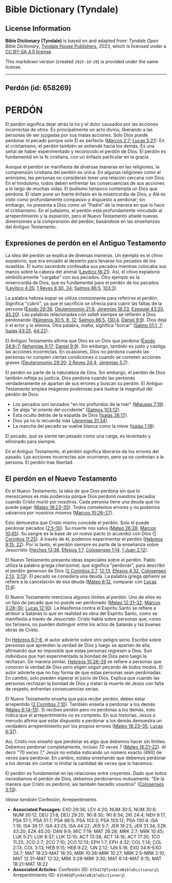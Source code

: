 # Bible Dictionary (Tyndale)

## License Information

**Bible Dictionary (Tyndale)** is based on and adapted from: _Tyndale Open Bible Dictionary_, [Tyndale House Publishers](https://tyndaleopenresources.com/), 2023, which is licensed under a [CC BY-SA 4.0 license](https://creativecommons.org/licenses/by-sa/4.0/legalcode.en).

This markdown version (created `2025-10-20`) is provided under the same license.



--------------------------------

## Perdón (id: 658269)

PERDÓN
======

El perdón significa dejar atrás la ira y el dolor causados por las acciones incorrectas de otros. Es principalmente un acto divino, liberando a las personas de ser juzgadas por sus malas acciones. Solo Dios puede perdonar el pecado porque solo Él es perfecto ([Marcos 2:7](https://ref.ly/Mark2:7); [Lucas 5:21](https://ref.ly/Luke5:21)). En el cristianismo, el perdón también se extiende hacia los demás. Es una señal de haber experimentado y reconocido el perdón de Dios. El perdón es fundamental en la fe cristiana, con un énfasis particular en la gracia.

Aunque el perdón se manifiesta de diversas maneras en las religiones, la comprensión cristiana del perdón es única. En algunas religiones como el animismo, las personas no consideran tener una relación cercana con Dios. En el hinduismo, todos deben enfrentar las consecuencias de sus acciones a lo largo de muchas vidas. El budismo tampoco contempla un Dios que perdona. El islam pone un fuerte énfasis en la misericordia de Dios, y Alá es visto como profundamente compasivo y dispuesto a perdonar; sin embargo, no presenta a Dios como un “Padre” de la manera en que lo hace el cristianismo. En el judaísmo, el perdón está profundamente vinculado al arrepentimiento y la expiación, pero el Nuevo Testamento añade nuevas dimensiones a la comprensión del perdón, basándose en las enseñanzas del Antiguo Testamento.

Expresiones de perdón en el Antiguo Testamento
----------------------------------------------

La idea del perdón se explica de diversas maneras. Un ejemplo es el chivo expiatorio, que era enviado al desierto para llevarse los pecados de los israelitas. El sumo sacerdote confesaba sus pecados mientras colocaba sus manos sobre la cabeza del animal ([Levítico 16:21](https://ref.ly/Lev16:21)). Así, el chivo expiatorio simbólicamente "cargaba" con sus pecados. Otro ejemplo es la misericordia de Dios, que es fundamental para el perdón de los pecados ([Levítico 4:20,](https://ref.ly/Lev4:20) [1 Reyes 8:30, 34](https://ref.ly/1Kgs8:30,1Kgs8:34); [Salmos 86:5,](https://ref.ly/Ps86:5) [103:3](https://ref.ly/Ps103:3)).

La palabra hebrea *kapar* se utiliza comúnmente para referirse al perdón. Significa "cubrir", ya que el sacrificio se ofrecía para cubrir las faltas de la persona ([Éxodo 29:36](https://ref.ly/Exod29:36); [Deuteronomio 21:8,](https://ref.ly/Deut21:8) [Jeremías 18:23,](https://ref.ly/Jer18:23) [Ezequiel 43:20,](https://ref.ly/Ezek43:20) [45:20](https://ref.ly/Ezek45:20)). Las palabras relacionadas con *salah* siempre se refieren a Dios perdonando ([Números 30:5, 8, 12](https://ref.ly/Num30:5,Num30:8,Num30:12); [Salmos 86:5,](https://ref.ly/Ps86:5) [130:4,](https://ref.ly/Ps130:4) [Daniel 9:9](https://ref.ly/Dan9:9)). Dios deja ir el error y lo elimina. Otra palabra, *maha*, significa "borrar" ([Salmo 51:1, 7](https://ref.ly/Ps51:1,Ps51:7); [Isaías 43:25,](https://ref.ly/Isa43:25) [44:22](https://ref.ly/Isa44:22)).

El Antiguo Testamento afirma que Dios es un Dios que perdona ([Éxodo 34:6–7](https://ref.ly/Exod34:6-Exod34:7); [Nehemías 9:17](https://ref.ly/Neh9:17); [Daniel 9:9](https://ref.ly/Dan9:9)). Sin embargo, también es justo y castiga las acciones incorrectas. En ocasiones, Dios no perdona cuando las personas no cumplen ciertas condiciones o cuando se cometen acciones graves ([Deuteronomio 29:20](https://ref.ly/Deut29:20); [2 Reyes 24:4](https://ref.ly/2Kgs24:4); [Jeremías 5:7](https://ref.ly/Jer5:7)).

El perdón es parte de la naturaleza de Dios. Sin embargo, el perdón de Dios también refleja su justicia. Dios perdona cuando las personas verdaderamente se apartan de sus errores y buscan su perdón. El Antiguo Testamento emplea imágenes poderosas para ilustrar la magnitud del perdón de Dios:

* Los pecados son lanzados "en los profundos de la mar" ([Miqueas 7:19](https://ref.ly/Mic7:19)).
* Se aleja "el oriente del occidente" ([Salmos 103:12](https://ref.ly/Ps103:12)).
* Está oculto detrás de la espalda de Dios ([Isaías 38:17](https://ref.ly/Isa38:17)).
* Dios ya no lo recuerda más ([Jeremías 31:34](https://ref.ly/Jer31:34)).
* La mancha del pecado se vuelve blanca como la nieve ([Isaías 1:18](https://ref.ly/Isa1:18)).

El pecado, que se siente tan pesado como una carga, es levantado y eliminado para siempre.

En el Antiguo Testamento, el perdón significa liberarse de los errores del pasado. Las acciones incorrectas aún ocurrieron, pero ya no controlan a la persona. El perdón trae libertad.

El perdón en el Nuevo Testamento
--------------------------------

En el Nuevo Testamento, la idea de que Dios perdona sin que lo merezcamos es más poderosa porque Dios perdonó nuestros pecados cuando Cristo murió por nosotros. Cada persona tiene una deuda que no puede pagar ([Mateo 18:23–35](https://ref.ly/Matt18:23-Matt18:35)). Todos cometemos errores y no podemos salvarnos por nosotros mismos ([Marcos 10:26–27](https://ref.ly/Mark10:26-Mark10:27)).

Esto demuestra que Cristo mismo concede el perdón. Solo él puede perdonar pecados ([2:5–10](https://ref.ly/Mark2:5-Mark2:10)). Su muerte nos salva ([Mateo 26:28](https://ref.ly/Matt26:28); [Marcos 10:45](https://ref.ly/Mark10:45)). Su sangre es la base de un nuevo pacto (o acuerdo) con Dios ([1 Corintios 11:25](https://ref.ly/1Cor11:25)). A través de él, podemos experimentar el perdón ([Hebreos 9:15, 22](https://ref.ly/Heb9:15,Heb9:22)). Por lo tanto, el perdón siempre es parte de la enseñanza sobre Jesucristo ([Hechos 13:38,](https://ref.ly/Acts13:38) [Efesios 1:7,](https://ref.ly/Eph1:7) [Colosenses 1:14,](https://ref.ly/Col1:14) [1 Juan 2:12](https://ref.ly/1John2:12)).

El Nuevo Testamento presenta ideas especiales sobre el perdón. Pablo utiliza la palabra griega *charizomai*, que significa "perdonar", para describir el perdón generoso de Dios ([2 Corintios 2:7,](https://ref.ly/2Cor2:7) [12:13,](https://ref.ly/2Cor12:13) [Efesios 4:32,](https://ref.ly/Eph4:32) [Colosenses 2:13,](https://ref.ly/Col2:13) [3:13](https://ref.ly/Col3:13)). El pecado se considera una deuda. La palabra griega *aphiemi* se refiere a la cancelación de esa deuda ([Mateo 6:12,](https://ref.ly/Matt6:12) comparar con [Lucas 11:4](https://ref.ly/Luke11:4)).

El Nuevo Testamento menciona algunos límites al perdón. Uno de ellos es un tipo de pecado que no puede ser perdonado ([Mateo 12:31–32](https://ref.ly/Matt12:31-Matt12:32); [Marcos 3:28–30](https://ref.ly/Mark3:28-Mark3:30); [Lucas 12:10](https://ref.ly/Luke12:10)). La blasfemia contra el Espíritu Santo se refiere a atribuir a Satanás lo que en realidad es obra del Espíritu Santo, como se manifiesta a través de Jesucristo. Cristo habla sobre personas que, como los fariseos, no pueden distinguir entre los actos de Satanás y las buenas obras de Cristo.

En [Hebreos 6:1–8](https://ref.ly/Heb6:1-Heb6:8), el autor advierte sobre otro peligro serio. Escribe sobre personas que aprenden la verdad de Dios y luego se apartan de ella, afirmando que es imposible que estas personas regresen a Dios. Son individuos que han experimentado la bondad de Dios pero luego la rechazan. De manera similar, [Hebreos 10:26–29](https://ref.ly/Heb10:26-Heb10:29) se refiere a personas que conocen la verdad de Dios pero eligen seguir pecando de todos modos. El autor advierte que no hay forma de que estas personas sean perdonadas. En cambio, solo pueden esperar el juicio de Dios. Explica que cuando las personas rechazan la bondad de Dios y tratan la muerte de Jesús con falta de respeto, enfrentan consecuencias serias.

El Nuevo Testamento enseña que para recibir perdón, debes estar arrepentido ([2 Corintios 7:10](https://ref.ly/2Cor7:10)). También enseña a perdonar a los demás ([Mateo 6:14–15](https://ref.ly/Matt6:14-Matt6:15)). Si recibes perdón pero no perdonas a los demás, esto indica que el arrepentimiento no es completo. En sus historias, Jesús a menudo afirma que estar dispuesto a perdonar a los demás demuestra un verdadero arrepentimiento por los propios errores ([Mateo 18:23–35](https://ref.ly/Matt18:23-Matt18:35); [Lucas 6:37](https://ref.ly/Luke6:37)).

Así, Cristo nos enseñó que perdonar es algo que debemos hacer sin límites. Debemos perdonar completamente, incluso 70 veces 7 ([Mateo 18:21–22](https://ref.ly/Matt18:21-Matt18:22)). Al decir "70 veces 7," Jesús no estaba indicando un número exacto (490\) de veces para perdonar. En cambio, estaba enseñando que debemos perdonar a los demás sin contar ni limitar la cantidad de veces que lo hacemos.

El perdón es fundamental en las relaciones entre creyentes. Dado que todos necesitamos el perdón de Dios, debemos perdonarnos mutuamente. "De la manera que Cristo os perdonó, así también hacedlo vosotros" ([Colosenses 3:13](https://ref.ly/Col3:13)).

*Véase también* Confesión, Arrepentimiento.

* **Associated Passages:** EXO 29:36; LEV 4:20; NUM 30:5; NUM 30:8; NUM 30:12; DEU 21:8; DEU 29:20; 1KI 8:30; 1KI 8:34; 2KI 24:4; NEH 9:17; PSA 51:1; PSA 51:7; PSA 86:5; PSA 103:3; PSA 103:12; PSA 130:4; ISA 1:18; ISA 38:17; ISA 43:25; ISA 44:22; JER 5:7; JER 18:23; JER 31:34; EZK 43:20; EZK 45:20; DAN 9:9; MIC 7:19; MAT 26:28; MRK 2:7; MRK 10:45; LUK 5:21; LUK 6:37; LUK 12:10; ACT 13:38; ACT 14:16; ACT 17:30; 1CO 11:25; 2CO 2:7; 2CO 7:10; 2CO 12:13; EPH 1:7; EPH 4:32; COL 1:14; COL 2:13; COL 3:13; HEB 9:15; HEB 9:22; 1JN 2:12; 1JN 5:16; EXO 34:6–EXO 34:7; MAT 18:23–MAT 18:35; MRK 10:26–MRK 10:27; MRK 2:5–MRK 2:10; MAT 12:31–MAT 12:32; MRK 3:28–MRK 3:30; MAT 6:14–MAT 6:15; MAT 18:21–MAT 18:22
* **Associated Articles:** Confesión (ID: `635427@TyndaleBibleDictionary`); Arrepentimiento (ID: `635465@TyndaleBibleDictionary`)

